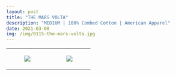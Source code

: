```yaml
---
layout: post
title: "THE MARS VOLTA"
description: "MEDIUM | 100% Combed Cotton | American Apparel"
date: 2021-03-08
img: /img/0115-the-mars-volta.jpg
---
```




<table style="width:100%;"><tr><td style="vertical-align:top;">
      <figure class="tmblr-full" data-orig-height="2048" data-orig-width="1365" data-orig-src="https://concertshirts.netlify.app/shirts/0115/0115-01.jpg"><img src="https://64.media.tumblr.com/e26fe8096b98f6d3b599b5a4eeb51dae/635d27df5b34be68-3c/s540x810/d6d788fb8d623d14aece05ce90672725eb0be050.jpg" data-orig-height="2048" data-orig-width="1365" data-orig-src="https://concertshirts.netlify.app/shirts/0115/0115-01.jpg"/></figure></td>
    <td style="vertical-align:top;">
      <figure class="tmblr-full" data-orig-height="2048" data-orig-width="1365" data-orig-src="https://concertshirts.netlify.app/shirts/0115/0115-02.jpg"><img src="https://64.media.tumblr.com/93fb202f9a05b7fb7c0b3be025f6a5a4/635d27df5b34be68-38/s540x810/37c5e62a503ec00b1d8084c2e095d8dac048e141.jpg" data-orig-height="2048" data-orig-width="1365" data-orig-src="https://concertshirts.netlify.app/shirts/0115/0115-02.jpg"/></figure></td>
  </tr></table>
